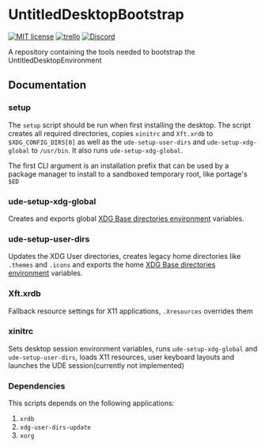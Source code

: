 # UntitledDesktopBootstrap
[![MIT license](https://img.shields.io/badge/License-MIT-blue.svg)](https://lbesson.mit-license.org/)
[![trello](https://img.shields.io/badge/Trello-UDE-blue])](https://trello.com/b/HmfuRY2K/untitleddesktop)
[![Discord](https://img.shields.io/discord/717037253292982315.svg?label=&logo=discord&logoColor=ffffff&color=7389D8&labelColor=6A7EC2)](https://discord.gg/4wgH8ZE)

A repository containing the tools needed to bootstrap the UntitledDesktopEnvironment

## Documentation
### setup
The `setup` script should be run when first installing the desktop. The script creates all required directories, copies `xinitrc`
and `Xft.xrdb` to `$XDG_CONFIG_DIRS[0]` as well as the `ude-setup-user-dirs` and `ude-setup-xdg-global` to `/usr/bin`. It also
runs `ude-setup-xdg-global`.

The first CLI argument is an installation prefix that can be used by a package manager to install to a sandboxed temporary root,
like portage's `$ED`

### ude-setup-xdg-global
Creates and exports global 
[XDG Base directories environment](https://specifications.freedesktop.org/basedir-spec/basedir-spec-latest.html) variables.

### ude-setup-user-dirs
Updates the XDG User directories, creates legacy home directories like `.themes` and `.icons` and exports the home 
[XDG Base directories environment](https://specifications.freedesktop.org/basedir-spec/basedir-spec-latest.html) variables.

### Xft.xrdb
Fallback resource settings for X11 applications, `.Xresources` overrides them

### xinitrc
Sets desktop session environment variables, runs `ude-setup-xdg-global` and `ude-setup-user-dirs`, loads X11 resources, user
keyboard layouts and launches the UDE session(currently not implemented)


### Dependencies
This scripts depends on the following applications:
1. `xrdb`
1. `xdg-user-dirs-update`
1. `xorg`
